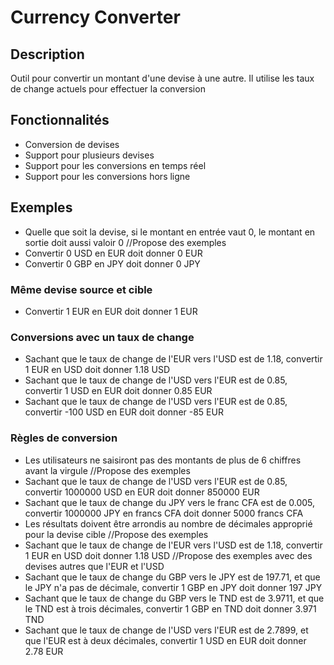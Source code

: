 ﻿# Currency Converter

## Description
Outil pour convertir un montant d'une devise à une autre. Il utilise les taux de change actuels pour effectuer la conversion

## Fonctionnalités
- Conversion de devises
- Support pour plusieurs devises
- Support pour les conversions en temps réel
- Support pour les conversions hors ligne

## Exemples
- Quelle que soit la devise, si le montant en entrée vaut 0, le montant en sortie doit aussi valoir 0
//Propose des exemples
- Convertir 0 USD en EUR doit donner 0 EUR
- Convertir 0 GBP en JPY doit donner 0 JPY
### Même devise source et cible
- Convertir 1 EUR en EUR doit donner 1 EUR
### Conversions avec un taux de change
- Sachant que le taux de change de l'EUR vers l'USD est de 1.18, convertir 1 EUR en USD doit donner 1.18 USD 
- Sachant que le taux de change de l'USD vers l'EUR est de 0.85, convertir 1 USD en EUR doit donner 0.85 EUR
- Sachant que le taux de change de l'USD vers l'EUR est de 0.85, convertir -100 USD en EUR doit donner -85 EUR

### Règles de conversion

- Les utilisateurs ne saisiront pas des montants de plus de 6 chiffres avant la virgule
//Propose des exemples
- Sachant que le taux de change de l'USD vers l'EUR est de 0.85, convertir 1000000 USD en EUR doit donner 850000 EUR
- Sachant que le taux de change du JPY vers le franc CFA est de 0.005, convertir 1000000 JPY en francs CFA doit donner 5000 francs CFA
- Les résultats doivent être arrondis au nombre de décimales approprié pour la devise cible
//Propose des exemples
- Sachant que le taux de change de l'EUR vers l'USD est de 1.18, convertir 1 EUR en USD doit donner 1.18 USD
//Propose des exemples avec des devises autres que l'EUR et l'USD
- Sachant que le taux de change du GBP vers le JPY est de 197.71, et que le JPY n'a pas de décimale, convertir 1 GBP en JPY doit donner 197 JPY
- Sachant que le taux de change du GBP vers le TND est de 3.9711, et que le TND est à trois décimales, convertir 1 GBP en TND doit donner 3.971 TND 
- Sachant que le taux de change de l'USD vers l'EUR est de 2.7899, et que l'EUR est à deux décimales, convertir 1 USD en EUR doit donner 2.78 EUR

